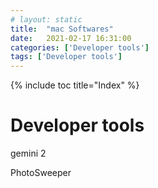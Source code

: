 ```yaml
---
# layout: static
title:  "mac Softwares"
date:   2021-02-17 16:31:00
categories: ['Developer tools']
tags: ['Developer tools']
---
```


{% include toc title="Index" %}


# Developer tools


gemini 2

PhotoSweeper

